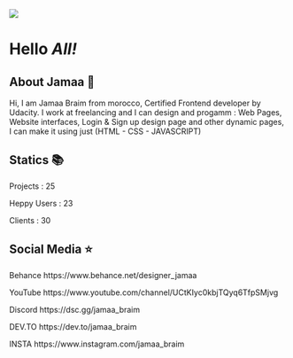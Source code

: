 <img src="https://github.com/abhisheknaiidu/abhisheknaiidu/raw/master/code.gif?raw=true"/>

<h1>Hello <i>All!</i></h1>
 
<h2>About Jamaa 👑</h2>
  <p>Hi, I am Jamaa Braim from morocco, Certified Frontend developer by Udacity. I work at freelancing and I can design and progamm :
  Web Pages, Website interfaces, Login & Sign up design page and other dynamic pages, I can make it using just (HTML - CSS - JAVASCRIPT)</p>
  
  <h2>Statics 📚</h2>
  
<p>Projects : 25</p>
<p>Heppy Users : 23<p>
<p>Clients : 30</p>
  
  <h2>Social Media ⭐</h2>
  <p>Behance https://www.behance.net/designer_jamaa</p>
  <p>YouTube https://www.youtube.com/channel/UCtKIyc0kbjTQyq6TfpSMjvg</p>
  <p>Discord https://dsc.gg/jamaa_braim</p>
  <p>DEV.TO  https://dev.to/jamaa_braim</p>
  <p>INSTA   https://www.instagram.com/jamaa_braim</p>

